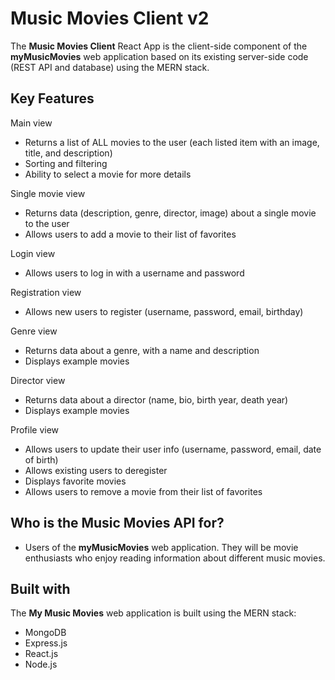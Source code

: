 # Music Movies Client v2

The **Music Movies Client** React App is the client-side component of the **myMusicMovies** web application based on its existing server-side code (REST API and database) using the MERN stack. 

## Key Features

Main view
* Returns a list of ALL movies to the user (each listed item with an image, title, and
description)
* Sorting and filtering
*  Ability to select a movie for more details

Single movie view
* Returns data (description, genre, director, image) about a single movie to the user
* Allows users to add a movie to their list of favorites

Login view
* Allows users to log in with a username and password

Registration view
* Allows new users to register (username, password, email, birthday)

Genre view
* Returns data about a genre, with a name and description
* Displays example movies

 Director view
* Returns data about a director (name, bio, birth year, death year)
* Displays example movies

Profile view
* Allows users to update their user info (username, password, email, date of birth)
* Allows existing users to deregister
* Displays favorite movies
* Allows users to remove a movie from their list of favorites

## Who is the Music Movies API for?
* Users of the **myMusicMovies** web application. They will be movie enthusiasts who enjoy reading information about different music movies.

## Built with
The **My Music Movies** web application is built using the MERN stack:
* MongoDB
* Express.js
* React.js
* Node.js